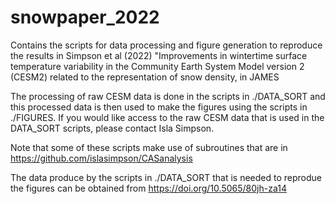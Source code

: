 # snowpaper_2022
Contains the scripts for data processing and figure generation to reproduce the results in Simpson et al (2022) "Improvements in wintertime surface temperature variability in the Community Earth System Model version 2 (CESM2) related to the representation of snow density, in JAMES

The processing of raw CESM data is done in the scripts in ./DATA_SORT and this processed data is then used to make the figures using the scripts in ./FIGURES.  If you would like access to the raw CESM data that is used in the DATA_SORT scripts, please contact Isla Simpson.

Note that some of these scripts make use of subroutines that are in https://github.com/islasimpson/CASanalysis

The data produce by the scripts in ./DATA_SORT that is needed to reprodue the figures can be obtained from https://doi.org/10.5065/80jh-za14
